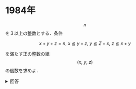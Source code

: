 # 1984年

$$n$$を３以上の整数とする．条件

$$\begin{equation*}             x+y+z=n,\ x\leqq y+z,\ y\leqq Z+x,\ z\leqq x+y         \end{equation*}$$

を満たす正の整数の組 $$(x,\ y,\ z)$$ の個数を求めよ．

<details>

<summary>回答</summary>

$$\begin{align}         x+y+z&=n,\ x\leqq y+z,\ y\leqq z+x,\ z\leqq x+y\\         z&=n-(x+y)     \end{align}$$

</details>
